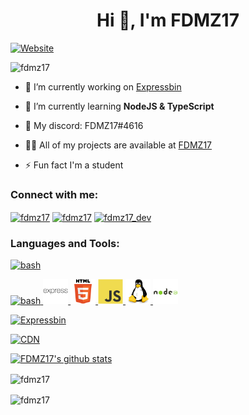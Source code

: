<h1 align="center">Hi 👋, I'm FDMZ17</h1>

[![Website](https://img.shields.io/website?label=FDMZ17.repl.co&style=for-the-badge&url=https://fdmz17.repl.co/)](https://fdmz17.github.io/)


<p align="left"> <img src="https://komarev.com/ghpvc/?username=fdmz17&label=Profile%20views&color=0e75b6&style=flat" alt="fdmz17" /> </p>

- 🔭 I’m currently working on [Expressbin](https://github.com/FDMZ17/Expressbin)

- 🌱 I’m currently learning **NodeJS & TypeScript**

- 💬 My discord: FDMZ17#4616

- 👨‍💻 All of my projects are available at [FDMZ17](https://fdmz17.github.io)

- ⚡ Fun fact I'm a student

<h3 align="left">Connect with me:</h3>
<p align="left">
<a href="https://codepen.io/fdmz17" target="blank"><img align="center" src="https://raw.githubusercontent.com/rahuldkjain/github-profile-readme-generator/master/src/images/icons/Social/codepen.svg" alt="fdmz17" height="30" width="40" /></a>
<a href="https://codesandbox.com/fdmz17" target="blank"><img align="center" src="https://cdn.jsdelivr.net/npm/simple-icons@3.0.1/icons/codesandbox.svg" alt="fdmz17" height="30" width="40" /></a>
<a href="https://www.hackerrank.com/fdmz17_dev" target="blank"><img align="center" src="https://raw.githubusercontent.com/rahuldkjain/github-profile-readme-generator/master/src/images/icons/Social/hackerrank.svg" alt="fdmz17_dev" height="30" width="40" /></a>
</p>

<h3 align="left">Languages and Tools:</h3>
<p align="left"> <a href="https://www.gnu.org/software/bash/" target="_blank"> <img src="https://www.vectorlogo.zone/logos/gnu_bash/gnu_bash-icon.svg" alt="bash" width="40" height="40"/> </a> <p align="left"> <a href="https://www.electronjs.org/" target="_blank"> <img src="https://www.vectorlogo.zone/logos/electronjs/electronjs-icon.svg" alt="bash" width="40" height="40"/> </a> <a href="https://expressjs.com" target="_blank"> <img src="https://raw.githubusercontent.com/devicons/devicon/master/icons/express/express-original-wordmark.svg" alt="express" width="40" height="40"/> </a> <a href="https://www.w3.org/html/" target="_blank"> <img src="https://raw.githubusercontent.com/devicons/devicon/master/icons/html5/html5-original-wordmark.svg" alt="html5" width="40" height="40"/> </a> <a href="https://developer.mozilla.org/en-US/docs/Web/JavaScript" target="_blank"> <img src="https://raw.githubusercontent.com/devicons/devicon/master/icons/javascript/javascript-original.svg" alt="javascript" width="40" height="40"/> </a> <a href="https://www.linux.org/" target="_blank"> <img src="https://raw.githubusercontent.com/devicons/devicon/master/icons/linux/linux-original.svg" alt="linux" width="40" height="40"/> </a> <a href="https://nodejs.org" target="_blank"> <img src="https://raw.githubusercontent.com/devicons/devicon/master/icons/nodejs/nodejs-original-wordmark.svg" alt="nodejs" width="40" height="40"/> </a> </p>

[![Expressbin](https://github-readme-stats.vercel.app/api/pin/?username=FDMZ17&repo=Expressbin&theme=radical)](https://github.com/FDMZ17/Expressbin)

[![CDN](https://github-readme-stats.vercel.app/api/pin/?username=FDMZ17&repo=CDN&theme=radical)](https://github.com/FDMZ17/CDN)

[![FDMZ17's github stats](https://github-readme-stats.vercel.app/api?username=FDMZ17&count_private=true&include_all_commits=true&theme=radical)](https://github.com/FDMZ17)


<p><img align="center" src="https://github-readme-stats.vercel.app/api/top-langs?username=fdmz17&show_icons=true&locale=en&layout=compact" alt="fdmz17" /></p>


<p><img align="center" src="https://github-readme-streak-stats.herokuapp.com/?user=fdmz17&" alt="fdmz17" /></p>
